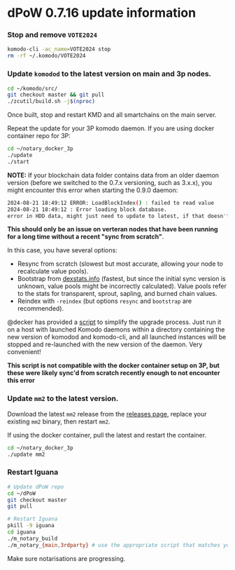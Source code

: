 # dPoW 0.7.16 update information


### Stop and remove `VOTE2024`

```bash
komodo-cli -ac_name=VOTE2024 stop
rm -rf ~/.komodo/VOTE2024
```

### Update `komodod` to the latest version on main and 3p nodes.

```bash
cd ~/komodo/src/
git checkout master && git pull
./zcutil/build.sh -j$(nproc)
```
Once built, stop and restart KMD and all smartchains on the main server.

Repeat the update for your 3P komodo daemon. If you are using docker container repo for 3P:

```bash
cd ~/notary_docker_3p
./update
./start
```

**NOTE:** If your blockchain data folder contains data from an older daemon version (before we switched to the 0.7.x versioning, such as 3.x.x), you might encounter this error when starting the 0.9.0 daemon:

```bash
2024-08-21 18:49:12 ERROR: LoadBlockIndex() : failed to read value
2024-08-21 18:49:12 : Error loading block database.
error in HDD data, might just need to update to latest, if that doesn't work, then you need to resync.
```

__This should only be an issue on verteran nodes that have been running for a long time without a recent "sync from scratch"__. 

In this case, you have several options:

- Resync from scratch (slowest but most accurate, allowing your node to recalculate value pools).
- Bootstrap from [dexstats.info](https://dexstats.info/bootstrap.php) (fastest, but since the initial sync version is unknown, value pools might be incorrectly calculated). Value pools refer to the stats for transparent, sprout, sapling, and burned chain values.
- Reindex with `-reindex` (but options `resync` and `bootstrap` are recommended).

@decker has provided a [script](https://raw.githubusercontent.com/DeckerSU/komodo_scripts/master/restart_kmd_daemons.sh) to simplify the upgrade process. Just run it on a host with launched Komodo daemons within a directory containing the new version of komodod and komodo-cli, and all launched instances will be stopped and re-launched with the new version of the daemon. Very convenient!

__This script is not compatible with the docker container setup on 3P, but these were likely sync'd from scratch recently enough to not encounter this error__



### Update `mm2` to the latest version.

Download the latest `mm2` release from the [releases page](https://github.com/KomodoPlatform/komodo-defi-framework/releases/tag/v2.1.0-beta), replace your existing `mm2` binary, then restart `mm2`.

If using the docker container, pull the latest and restart the container.

```bash
cd ~/notary_docker_3p
./update mm2
```

### Restart Iguana

```bash
# Update dPoW repo
cd ~/dPoW
git checkout master
git pull

# Restart Iguana
pkill -9 iguana
cd iguana
./m_notary_build
./m_notary_{main,3rdparty} # use the appropriate script that matches your node type (main or 3p).
```

Make sure notarisations are progressing.
